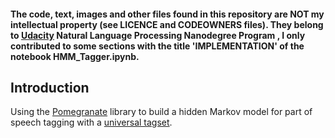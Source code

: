 #### The code, text, images and other files found in this repository are NOT my intellectual property (see LICENCE and CODEOWNERS files). They belong to [Udacity](https://www.udacity.com/) Natural Language Processing Nanodegree Program , I only contributed to some sections with the title **'IMPLEMENTATION'** of the notebook HMM_Tagger.ipynb.

## Introduction

Using the [Pomegranate](https://github.com/jmschrei/pomegranate) library to build a hidden Markov model for part of speech tagging with a [universal tagset](http://www.petrovi.de/data/universal.pdf). 
